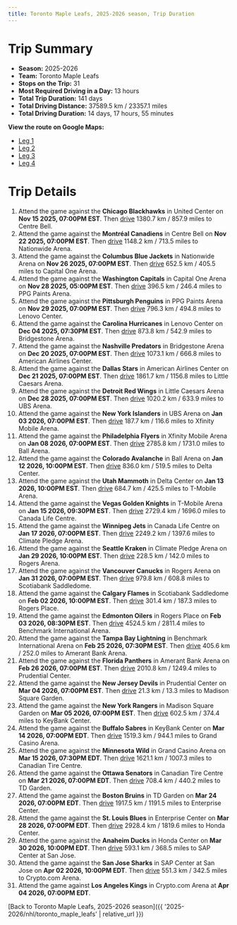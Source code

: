 ```yaml
---
title: Toronto Maple Leafs, 2025-2026 season, Trip Duration
---
```


# Trip Summary
- **Season:** 2025-2026
- **Team:** Toronto Maple Leafs
- **Stops on the Trip:** 31
- **Most Required Driving in a Day:** 13 hours
- **Total Trip Duration:** 141 days
- **Total Driving Distance:** 37589.5 km / 23357.1 miles
- **Total Driving Duration:** 14 days, 17 hours, 55 minutes

**View the route on Google Maps:**
- [Leg 1](https://www.google.com/maps/dir/United+Center+Chicago/Centre+Bell+Montréal/Nationwide+Arena+Columbus/Capital+One+Arena+Washington/PPG+Paints+Arena+Pittsburgh/Lenovo+Center+Carolina/Bridgestone+Arena+Nashville/American+Airlines+Center+Dallas/Little+Caesars+Arena+Detroit/UBS+Arena+New+York)
- [Leg 2](https://www.google.com/maps/dir/UBS+Arena+New+York/Xfinity+Mobile+Arena+Philadelphia/Ball+Arena+Colorado/Delta+Center+Utah/T-Mobile+Arena+Vegas/Canada+Life+Centre+Winnipeg/Climate+Pledge+Arena+Seattle/Rogers+Arena+Vancouver/Scotiabank+Saddledome+Calgary/Rogers+Place+Edmonton)
- [Leg 3](https://www.google.com/maps/dir/Rogers+Place+Edmonton/Benchmark+International+Arena+Tampa+Bay/Amerant+Bank+Arena+Florida/Prudential+Center+New+Jersey/Madison+Square+Garden+New+York/KeyBank+Center+Buffalo/Grand+Casino+Arena+Minnesota/Canadian+Tire+Centre+Ottawa/TD+Garden+Boston/Enterprise+Center+St.+Louis)
- [Leg 4](https://www.google.com/maps/dir/Enterprise+Center+St.+Louis/Honda+Center+Anaheim/SAP+Center+at+San+Jose+San+Jose/Crypto.com+Arena+Los+Angeles)

# Trip Details
1. Attend the game against the **Chicago Blackhawks** in United Center on **Nov 15 2025, 07:00PM EST**. Then [drive](https://www.google.com/maps/dir/United+Center+Chicago/Centre+Bell+Montréal) 1380.7 km / 857.9 miles to Centre Bell.
2. Attend the game against the **Montréal Canadiens** in Centre Bell on **Nov 22 2025, 07:00PM EST**. Then [drive](https://www.google.com/maps/dir/Centre+Bell+Montréal/Nationwide+Arena+Columbus) 1148.2 km / 713.5 miles to Nationwide Arena.
3. Attend the game against the **Columbus Blue Jackets** in Nationwide Arena on **Nov 26 2025, 07:00PM EST**. Then [drive](https://www.google.com/maps/dir/Nationwide+Arena+Columbus/Capital+One+Arena+Washington) 652.5 km / 405.5 miles to Capital One Arena.
4. Attend the game against the **Washington Capitals** in Capital One Arena on **Nov 28 2025, 05:00PM EST**. Then [drive](https://www.google.com/maps/dir/Capital+One+Arena+Washington/PPG+Paints+Arena+Pittsburgh) 396.5 km / 246.4 miles to PPG Paints Arena.
5. Attend the game against the **Pittsburgh Penguins** in PPG Paints Arena on **Nov 29 2025, 07:00PM EST**. Then [drive](https://www.google.com/maps/dir/PPG+Paints+Arena+Pittsburgh/Lenovo+Center+Carolina) 796.3 km / 494.8 miles to Lenovo Center.
6. Attend the game against the **Carolina Hurricanes** in Lenovo Center on **Dec 04 2025, 07:30PM EST**. Then [drive](https://www.google.com/maps/dir/Lenovo+Center+Carolina/Bridgestone+Arena+Nashville) 873.8 km / 542.9 miles to Bridgestone Arena.
7. Attend the game against the **Nashville Predators** in Bridgestone Arena on **Dec 20 2025, 07:00PM EST**. Then [drive](https://www.google.com/maps/dir/Bridgestone+Arena+Nashville/American+Airlines+Center+Dallas) 1073.1 km / 666.8 miles to American Airlines Center.
8. Attend the game against the **Dallas Stars** in American Airlines Center on **Dec 21 2025, 07:00PM EST**. Then [drive](https://www.google.com/maps/dir/American+Airlines+Center+Dallas/Little+Caesars+Arena+Detroit) 1861.7 km / 1156.8 miles to Little Caesars Arena.
9. Attend the game against the **Detroit Red Wings** in Little Caesars Arena on **Dec 28 2025, 07:00PM EST**. Then [drive](https://www.google.com/maps/dir/Little+Caesars+Arena+Detroit/UBS+Arena+New+York) 1020.2 km / 633.9 miles to UBS Arena.
10. Attend the game against the **New York Islanders** in UBS Arena on **Jan 03 2026, 07:00PM EST**. Then [drive](https://www.google.com/maps/dir/UBS+Arena+New+York/Xfinity+Mobile+Arena+Philadelphia) 187.7 km / 116.6 miles to Xfinity Mobile Arena.
11. Attend the game against the **Philadelphia Flyers** in Xfinity Mobile Arena on **Jan 08 2026, 07:00PM EST**. Then [drive](https://www.google.com/maps/dir/Xfinity+Mobile+Arena+Philadelphia/Ball+Arena+Colorado) 2785.8 km / 1731.0 miles to Ball Arena.
12. Attend the game against the **Colorado Avalanche** in Ball Arena on **Jan 12 2026, 10:00PM EST**. Then [drive](https://www.google.com/maps/dir/Ball+Arena+Colorado/Delta+Center+Utah) 836.0 km / 519.5 miles to Delta Center.
13. Attend the game against the **Utah Mammoth** in Delta Center on **Jan 13 2026, 10:00PM EST**. Then [drive](https://www.google.com/maps/dir/Delta+Center+Utah/T-Mobile+Arena+Vegas) 684.7 km / 425.5 miles to T-Mobile Arena.
14. Attend the game against the **Vegas Golden Knights** in T-Mobile Arena on **Jan 15 2026, 09:30PM EST**. Then [drive](https://www.google.com/maps/dir/T-Mobile+Arena+Vegas/Canada+Life+Centre+Winnipeg) 2729.4 km / 1696.0 miles to Canada Life Centre.
15. Attend the game against the **Winnipeg Jets** in Canada Life Centre on **Jan 17 2026, 07:00PM EST**. Then [drive](https://www.google.com/maps/dir/Canada+Life+Centre+Winnipeg/Climate+Pledge+Arena+Seattle) 2249.2 km / 1397.6 miles to Climate Pledge Arena.
16. Attend the game against the **Seattle Kraken** in Climate Pledge Arena on **Jan 29 2026, 10:00PM EST**. Then [drive](https://www.google.com/maps/dir/Climate+Pledge+Arena+Seattle/Rogers+Arena+Vancouver) 228.5 km / 142.0 miles to Rogers Arena.
17. Attend the game against the **Vancouver Canucks** in Rogers Arena on **Jan 31 2026, 07:00PM EST**. Then [drive](https://www.google.com/maps/dir/Rogers+Arena+Vancouver/Scotiabank+Saddledome+Calgary) 979.8 km / 608.8 miles to Scotiabank Saddledome.
18. Attend the game against the **Calgary Flames** in Scotiabank Saddledome on **Feb 02 2026, 10:00PM EST**. Then [drive](https://www.google.com/maps/dir/Scotiabank+Saddledome+Calgary/Rogers+Place+Edmonton) 301.4 km / 187.3 miles to Rogers Place.
19. Attend the game against the **Edmonton Oilers** in Rogers Place on **Feb 03 2026, 08:30PM EST**. Then [drive](https://www.google.com/maps/dir/Rogers+Place+Edmonton/Benchmark+International+Arena+Tampa+Bay) 4524.5 km / 2811.4 miles to Benchmark International Arena.
20. Attend the game against the **Tampa Bay Lightning** in Benchmark International Arena on **Feb 25 2026, 07:30PM EST**. Then [drive](https://www.google.com/maps/dir/Benchmark+International+Arena+Tampa+Bay/Amerant+Bank+Arena+Florida) 405.6 km / 252.0 miles to Amerant Bank Arena.
21. Attend the game against the **Florida Panthers** in Amerant Bank Arena on **Feb 26 2026, 07:00PM EST**. Then [drive](https://www.google.com/maps/dir/Amerant+Bank+Arena+Florida/Prudential+Center+New+Jersey) 2010.8 km / 1249.4 miles to Prudential Center.
22. Attend the game against the **New Jersey Devils** in Prudential Center on **Mar 04 2026, 07:00PM EST**. Then [drive](https://www.google.com/maps/dir/Prudential+Center+New+Jersey/Madison+Square+Garden+New+York) 21.3 km / 13.3 miles to Madison Square Garden.
23. Attend the game against the **New York Rangers** in Madison Square Garden on **Mar 05 2026, 07:00PM EST**. Then [drive](https://www.google.com/maps/dir/Madison+Square+Garden+New+York/KeyBank+Center+Buffalo) 602.5 km / 374.4 miles to KeyBank Center.
24. Attend the game against the **Buffalo Sabres** in KeyBank Center on **Mar 14 2026, 07:00PM EDT**. Then [drive](https://www.google.com/maps/dir/KeyBank+Center+Buffalo/Grand+Casino+Arena+Minnesota) 1519.3 km / 944.1 miles to Grand Casino Arena.
25. Attend the game against the **Minnesota Wild** in Grand Casino Arena on **Mar 15 2026, 07:30PM EDT**. Then [drive](https://www.google.com/maps/dir/Grand+Casino+Arena+Minnesota/Canadian+Tire+Centre+Ottawa) 1621.1 km / 1007.3 miles to Canadian Tire Centre.
26. Attend the game against the **Ottawa Senators** in Canadian Tire Centre on **Mar 21 2026, 07:00PM EDT**. Then [drive](https://www.google.com/maps/dir/Canadian+Tire+Centre+Ottawa/TD+Garden+Boston) 708.4 km / 440.2 miles to TD Garden.
27. Attend the game against the **Boston Bruins** in TD Garden on **Mar 24 2026, 07:00PM EDT**. Then [drive](https://www.google.com/maps/dir/TD+Garden+Boston/Enterprise+Center+St.+Louis) 1917.5 km / 1191.5 miles to Enterprise Center.
28. Attend the game against the **St. Louis Blues** in Enterprise Center on **Mar 28 2026, 07:00PM EDT**. Then [drive](https://www.google.com/maps/dir/Enterprise+Center+St.+Louis/Honda+Center+Anaheim) 2928.4 km / 1819.6 miles to Honda Center.
29. Attend the game against the **Anaheim Ducks** in Honda Center on **Mar 30 2026, 10:00PM EDT**. Then [drive](https://www.google.com/maps/dir/Honda+Center+Anaheim/SAP+Center+at+San+Jose+San+Jose) 593.1 km / 368.5 miles to SAP Center at San Jose.
30. Attend the game against the **San Jose Sharks** in SAP Center at San Jose on **Apr 02 2026, 10:00PM EDT**. Then [drive](https://www.google.com/maps/dir/SAP+Center+at+San+Jose+San+Jose/Crypto.com+Arena+Los+Angeles) 551.3 km / 342.5 miles to Crypto.com Arena.
31. Attend the game against **Los Angeles Kings** in Crypto.com Arena at **Apr 04 2026, 07:00PM EDT**.

[Back to Toronto Maple Leafs, 2025-2026 season]({{ '2025-2026/nhl/toronto_maple_leafs' | relative_url }})
